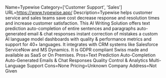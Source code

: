 Name=Typewise
Category=['Customer Support', 'Sales']
URL=https://www.typewise.app/
Description=Typewise helps customer service and sales teams save cost decrease response and resolution times and increase customer satisfaction. This AI Writing Solution offers text prediction auto-completion of entire sentences and paragraphs auto-generated email & chat responses instant correction of mistakes a custom AI language model dashboards with quality & performance metrics and support for 40+ languages. It integrates with CRM systems like Salesforce ServiceNow and MS Dynamics. It is GDPR compliant Swiss made and available as SaaS or On Premises.
Pros=Text Prediction Auto-Completion Auto-Generated Emails & Chat Responses Quality Control & Analytics Multi-Language Support
Cons=None
Pricing=Unknown
Company Address=Not Given
